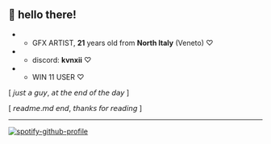 🌺 hello there!
----------

* - GFX ARTIST, **21** years old from **North Italy** (Veneto) ♡
* - discord: **kvnxii** ♡
* - WIN 11 USER ♡

[ 𝘫𝘶𝘴𝘵 𝘢 𝘨𝘶𝘺, 𝘢𝘵 𝘵𝘩𝘦 𝘦𝘯𝘥 𝘰𝘧 𝘵𝘩𝘦 𝘥𝘢𝘺 ]

[ 𝘳𝘦𝘢𝘥𝘮𝘦.𝘮𝘥 𝘦𝘯𝘥, 𝘵𝘩𝘢𝘯𝘬𝘴 𝘧𝘰𝘳 𝘳𝘦𝘢𝘥𝘪𝘯𝘨 ]

----------

[![spotify-github-profile](https://spotify-github-profile.kittinanx.com/api/view?uid=214v6apoudpjrt7vrte2rlsua&cover_image=true&theme=compact&show_offline=false&background_color=000040&interchange=false)](https://spotify-github-profile.kittinanx.com/api/view?uid=214v6apoudpjrt7vrte2rlsua&redirect=true)
<!-- [![Discord Presence](https://lanyard-profile-readme.vercel.app/api/493878038505979904?bg=8053b0&borderRadius=2px)](https://lanyard-visualizer.netlify.app/493878038505979904) 

----------

[](<img src="https://github.com/akvnxii/akvnxii/assets/75858881/1fcf3993-79c5-4e92-a31e-337168f61c96" width="250" height="250">) -->
